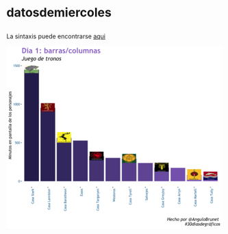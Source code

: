 # datosdemiercoles
 ## 

 La sintaxis puede encontrarse [aqui](https://github.com/AnguloB/datosdemiercoles/blob/master/00_30diasDeGraficos/01_barras/01_barras.R)

![graph3](https://github.com/AnguloB/datosdemiercoles/blob/master/00_30diasDeGraficos/01_barras/01_barras.png)

